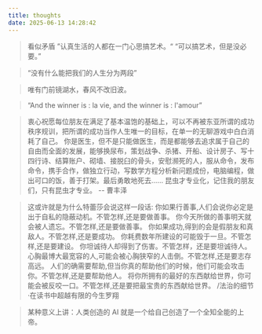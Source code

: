 ```yaml
---
title: thoughts
date: 2025-06-13 14:28:42
---
```


<blockquote>
看似矛盾
”认真生活的人都在一门心思搞艺术。“
“可以搞艺术，但是没必要。”
</blockquote>

<blockquote>
 
“没有什么能把我们的人生分为两段”

</blockquote>

<blockquote>
 
唯有门前镜湖水，春风不改旧波。

</blockquote>

<blockquote>
 
“And the winner is : la vie, and the winner is : l'amour”

</blockquote>

<blockquote>
 
 衷心祝愿每位朋友在满足了基本温饱的基础上，可以不再被东亚所谓的成功秩序规训，把所谓的成功当作人生唯一的目标，在单一的无聊游戏中白白消耗了自己。
 你是医生，但不是只能做医生，而是都能够去追求属于自己的自由而全面的发展，能够换尿布，策划战争、杀猪、开船、设计房子、写十四行诗、结算账户、砌墙、接脱臼的骨头，安慰濒死的人，服从命令，发布命令，携手合作，做独立行动，写数学方程分析新问题成份，电脑编程，做出可口的饭，善于打架。最后勇敢地死去……
 昆虫才专业化，记住我的朋友们，只有昆虫才专业。
 -- 曹丰泽

</blockquote>

<blockquote>

这或许就是为什么特蕾莎会说这样一段话:
你如果行善事,人们会说你必定是出于自私的隐蔽动机。不管怎样,还是要做善事。
你今天所做的善事明天就会被人遗忘。不管怎样,还是要做善事。
你如果成功,得到的会是假朋友和真敌人。不管怎样,还是要成功。
你耗费数年所建设的可能毁于一旦。不管怎样,还是要建设。
你坦诚待人却得到了伤害。不管怎样，还是要坦诚待人。
心胸最博大最宽容的人,可能会被心胸狭窄的人击倒。不管怎样,还是要志存高远。
人们的确需要帮助,但当你真的帮助他们的时候，他们可能会攻击你。不管怎样,还是要帮助他人。
将你所拥有的最好的东西献给世界，你可能会被反咬一口。不管怎样,还是要把最宝贵的东西献给世界。
/法治的细节·在读书中超越有限的今生罗翔

</blockquote>

<blockquote>
 
某种意义上讲：人类创造的 AI 就是一个给自己创造了一个全知全能的上帝。

</blockquote>

